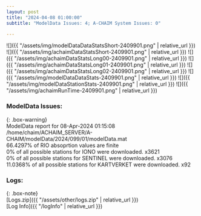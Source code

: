 ```yaml
---
layout: post
title: "2024-04-08 01:00:00"
subtitle: "ModelData Issues: 4; A-CHAIM System Issues: 0"

---
```


![]({{ "/assets/img/modelDataDataStatsShort-2409901.png" | relative_url }})
![]({{ "/assets/img/achaimDataStatsShort-2409901.png" | relative_url }})
![]({{ "/assets/img/achaimDataStatsLong00-2409901.png" | relative_url }})
![]({{ "/assets/img/achaimDataStatsLong01-2409901.png" | relative_url }})
![]({{ "/assets/img/achaimDataStatsLong02-2409901.png" | relative_url }})
![]({{ "/assets/img/modelDataDataStats-2409901.png" | relative_url }})
![]({{ "/assets/img/modelDataStationStats-2409901.png" | relative_url }})
![]({{ "/assets/img/achaimRunTime-2409901.png" | relative_url }})


### ModelData Issues:  
  
{: .box-warning}  
 ModelData report for 08-Apr-2024 01:15:08   
 /home/chaim/ACHAIM_SERVER/A-CHAIM/modelData/2024/099/01/modelData.mat   
 66.4297% of RIO absoprtion values are finite   
 0% of all possible stations for IONO were downloaded. x3621   
 0% of all possible stations for SENTINEL were downloaded. x3076   
 11.0368% of all possible stations for KARTVERKET were downloaded. x92   
  


### Logs:  
  
{: .box-note}  
[Logs.zip]({{ "/assets/other/logs.zip" | relative_url }})  
[Log Info]({{ "/logInfo" | relative_url }})  
